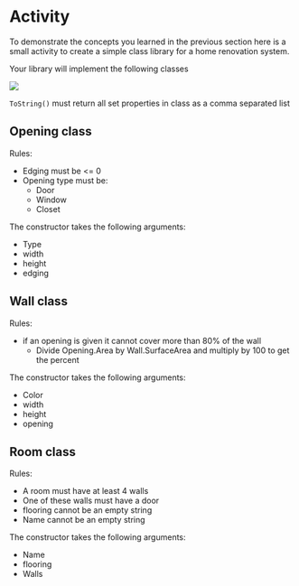 # Activity

To demonstrate the concepts you learned in the previous section 
here is a small activity to create a simple class library for a home 
renovation system.

Your library will implement the following classes

![](RenoSys.jpg)

`ToString()` must return all set properties in class as a comma separated list

## Opening class 

Rules:
 - Edging must be <= 0
 - Opening type must be:
   - Door
   - Window
   - Closet

The constructor takes the following arguments:
 - Type
 - width
 - height
 - edging

## Wall class

Rules:
 - if an opening is given it cannot cover more than 80% of the wall
   - Divide Opening.Area by Wall.SurfaceArea and multiply by 100 to get the percent

The constructor takes the following arguments:
 - Color
 - width
 - height
 - opening


## Room class

Rules:
 - A room must have at least 4 walls
 - One of these walls must have a door
 - flooring cannot be an empty string
 - Name cannot be an empty string

The constructor takes the following arguments:
 - Name 
 - flooring
 - Walls


